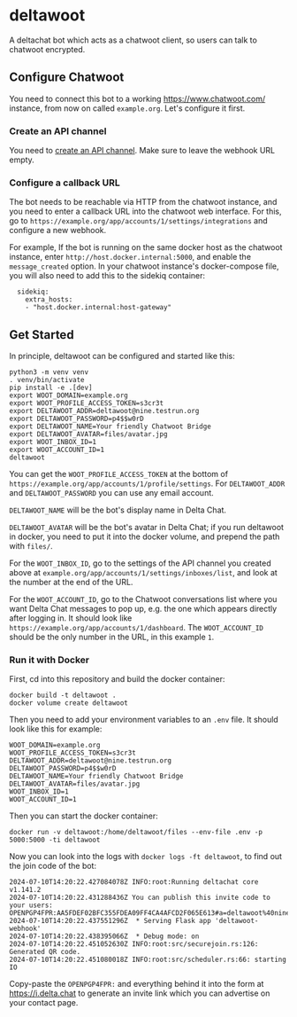 # deltawoot

A deltachat bot which acts as a chatwoot client,
so users can talk to chatwoot encrypted.

## Configure Chatwoot

You need to connect this bot to a working <https://www.chatwoot.com/> instance,
from now on called `example.org`.
Let's configure it first.

### Create an API channel

You need to [create an API channel](https://www.chatwoot.com/hc/user-guide/articles/1677839703-how-to-create-an-api-channel-inbox#setup-the-api-channel).
Make sure to leave the webhook URL empty.

### Configure a callback URL

The bot needs to be reachable via HTTP from the chatwoot instance,
and you need to enter a callback URL into the chatwoot web interface.
For this, go to `https://example.org/app/accounts/1/settings/integrations`
and configure a new webhook.

For example,
If the bot is running on the same docker host as the chatwoot instance,
enter `http://host.docker.internal:5000`,
and enable the `message_created` option.
In your chatwoot instance's docker-compose file,
you will also need to add this to the sidekiq container:

```
  sidekiq:
    extra_hosts:
    - "host.docker.internal:host-gateway"
```

## Get Started

In principle, deltawoot can be configured and started like this:

```
python3 -m venv venv
. venv/bin/activate
pip install -e .[dev]
export WOOT_DOMAIN=example.org
export WOOT_PROFILE_ACCESS_TOKEN=s3cr3t
export DELTAWOOT_ADDR=deltawoot@nine.testrun.org
export DELTAWOOT_PASSWORD=p4$$w0rD
export DELTAWOOT_NAME=Your friendly Chatwoot Bridge
export DELTAWOOT_AVATAR=files/avatar.jpg
export WOOT_INBOX_ID=1
export WOOT_ACCOUNT_ID=1
deltawoot
```

You can get the `WOOT_PROFILE_ACCESS_TOKEN`
at the bottom of `https://example.org/app/accounts/1/profile/settings`.
For `DELTAWOOT_ADDR`
and `DELTAWOOT_PASSWORD`
you can use any email account.

`DELTAWOOT_NAME` will be the bot's display name in Delta Chat.

`DELTAWOOT_AVATAR` will be the bot's avatar in Delta Chat;
if you run deltawoot in docker,
you need to put it into the docker volume,
and prepend the path with `files/`.

For the `WOOT_INBOX_ID`,
go to the settings of the API channel you created above
at `example.org/app/accounts/1/settings/inboxes/list`,
and look at the number at the end of the URL.

For the `WOOT_ACCOUNT_ID`,
go to the Chatwoot conversations list
where you want Delta Chat messages to pop up,
e.g. the one which appears directly after logging in.
It should look like `https://example.org/app/accounts/1/dashboard`.
The `WOOT_ACCOUNT_ID` should be the only number in the URL,
in this example `1`.

### Run it with Docker

First, cd into this repository and build the docker container:

```
docker build -t deltawoot .
docker volume create deltawoot
```

Then you need to add your environment variables to an `.env` file.
It should look like this for example:

```
WOOT_DOMAIN=example.org
WOOT_PROFILE_ACCESS_TOKEN=s3cr3t
DELTAWOOT_ADDR=deltawoot@nine.testrun.org
DELTAWOOT_PASSWORD=p4$$w0rD
DELTAWOOT_NAME=Your friendly Chatwoot Bridge
DELTAWOOT_AVATAR=files/avatar.jpg
WOOT_INBOX_ID=1
WOOT_ACCOUNT_ID=1
```

Then you can start the docker container:

```
docker run -v deltawoot:/home/deltawoot/files --env-file .env -p 5000:5000 -ti deltawoot
```

Now you can look into the logs
with `docker logs -ft deltawoot`,
to find out the join code of the bot:

```
2024-07-10T14:20:22.427084078Z INFO:root:Running deltachat core v1.141.2
2024-07-10T14:20:22.431288436Z You can publish this invite code to your users: OPENPGP4FPR:AA5FDEF02BFC355FDEA09FF4CA4AFCD2F065E613#a=deltawoot%40nine.testrun.org&n=deltawoot%40nine.testrun.org&i=q4DhTVr1T2A&s=mT3Bo9JDdVx
2024-07-10T14:20:22.437551296Z  * Serving Flask app 'deltawoot-webhook'
2024-07-10T14:20:22.438395066Z  * Debug mode: on
2024-07-10T14:20:22.451052630Z INFO:root:src/securejoin.rs:126: Generated QR code.
2024-07-10T14:20:22.451080018Z INFO:root:src/scheduler.rs:66: starting IO
```

Copy-paste the `OPENPGP4FPR:` and everything behind it
into the form at <https://i.delta.chat>
to generate an invite link which you can advertise on your contact page.

